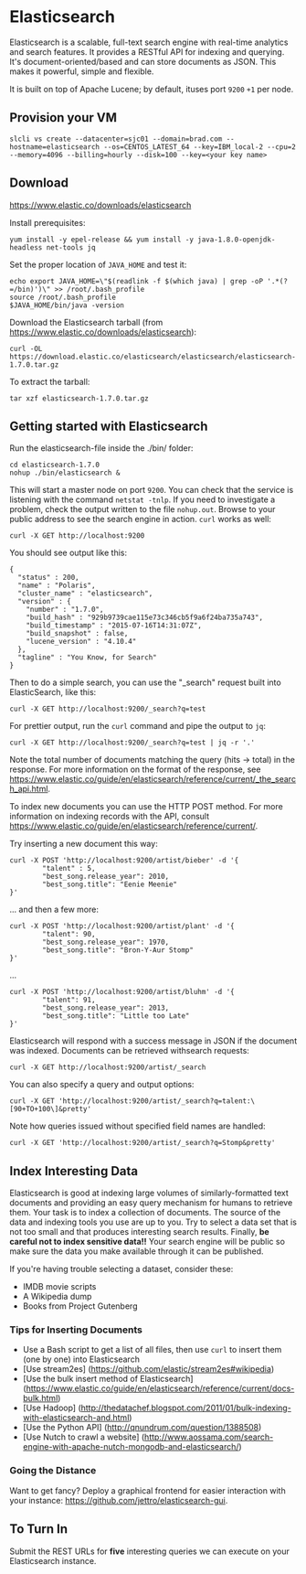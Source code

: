 # Elasticsearch
Elasticsearch is a scalable, full-text search engine with real-time analytics and search features. It provides a RESTful API for indexing and querying. It's document-oriented/based and can store documents as JSON. This makes it powerful, simple and flexible.

It is built on top of Apache Lucene; by default, ituses port `9200` `+1` per node.

## Provision your VM

    slcli vs create --datacenter=sjc01 --domain=brad.com --hostname=elasticsearch --os=CENTOS_LATEST_64 --key=IBM_local-2 --cpu=2 --memory=4096 --billing=hourly --disk=100 --key=<your key name>

## Download
https://www.elastic.co/downloads/elasticsearch

Install prerequisites:

    yum install -y epel-release && yum install -y java-1.8.0-openjdk-headless net-tools jq

Set the proper location of `JAVA_HOME` and test it:

    echo export JAVA_HOME=\"$(readlink -f $(which java) | grep -oP '.*(?=/bin)')\" >> /root/.bash_profile
    source /root/.bash_profile
    $JAVA_HOME/bin/java -version

Download the Elasticsearch tarball (from https://www.elastic.co/downloads/elasticsearch):

    curl -OL https://download.elastic.co/elasticsearch/elasticsearch/elasticsearch-1.7.0.tar.gz

To extract the tarball:

    tar xzf elasticsearch-1.7.0.tar.gz

## Getting started with Elasticsearch

Run the elasticsearch-file inside the ./bin/ folder:

    cd elasticsearch-1.7.0
    nohup ./bin/elasticsearch &

This will start a master node on port `9200`. You can check that the service is listening with the command `netstat -tnlp`. If you need to investigate a problem, check the output written to the file `nohup.out`. Browse to your public address to see the search engine in action. `curl` works as well:

    curl -X GET http://localhost:9200

You should see output like this:

    {
      "status" : 200,
      "name" : "Polaris",
      "cluster_name" : "elasticsearch",
      "version" : {
        "number" : "1.7.0",
        "build_hash" : "929b9739cae115e73c346cb5f9a6f24ba735a743",
        "build_timestamp" : "2015-07-16T14:31:07Z",
        "build_snapshot" : false,
        "lucene_version" : "4.10.4"
      },
      "tagline" : "You Know, for Search"
    }

Then to do a simple search, you can use the "_search" request built into ElasticSearch, like this:

    curl -X GET http://localhost:9200/_search?q=test

For prettier output, run the `curl` command and pipe the output to `jq`:

    curl -X GET http://localhost:9200/_search?q=test | jq -r '.'

Note the total number of documents matching the query (hits -> total) in the response. For more information on the format of the response, see https://www.elastic.co/guide/en/elasticsearch/reference/current/_the_search_api.html.

To index new documents you can use the HTTP POST method. For more information on indexing records with the API, consult https://www.elastic.co/guide/en/elasticsearch/reference/current/.

Try inserting a new document this way:

    curl -X POST 'http://localhost:9200/artist/bieber' -d '{
            "talent" : 5,
            "best_song.release_year": 2010,
            "best_song.title": "Eenie Meenie"
    }'

... and then a few more:

    curl -X POST 'http://localhost:9200/artist/plant' -d '{
            "talent": 90,
            "best_song.release_year": 1970,
            "best_song.title": "Bron-Y-Aur Stomp"
    }'

...

    curl -X POST 'http://localhost:9200/artist/bluhm' -d '{
            "talent": 91,
            "best_song.release_year": 2013,
            "best_song.title": "Little too Late"
    }'

Elasticsearch will respond with a success message in JSON if the document was indexed. Documents can be retrieved withsearch requests:

    curl -X GET http://localhost:9200/artist/_search

You can also specify a query and output options:

    curl -X GET 'http://localhost:9200/artist/_search?q=talent:\[90+TO+100\]&pretty'

Note how queries issued without specified field names are handled:

    curl -X GET 'http://localhost:9200/artist/_search?q=Stomp&pretty'

## Index Interesting Data
Elasticsearch is good at indexing large volumes of similarly-formatted text documents and providing an easy query mechanism for humans to retrieve them. Your task is to index a collection of documents. The source of the data and indexing tools you use are up to you. Try to select a data set that is not too small and that produces interesting search results. Finally, **be careful not to index sensitive data!!** Your search engine will be public so make sure the data you make available through it can be published.

If you're having trouble selecting a dataset, consider these:

- IMDB movie scripts
- A Wikipedia dump
- Books from Project Gutenberg

### Tips for Inserting Documents

- Use a Bash script to get a list of all files, then use `curl` to insert them (one by one) into Elasticsearch
- [Use stream2es] (https://github.com/elastic/stream2es#wikipedia)
- [Use the bulk insert method of Elasticsearch] (https://www.elastic.co/guide/en/elasticsearch/reference/current/docs-bulk.html)
- [Use Hadoop] (http://thedatachef.blogspot.com/2011/01/bulk-indexing-with-elasticsearch-and.html)
- [Use the Python API] (http://qnundrum.com/question/1388508)
- [Use Nutch to crawl a website] (http://www.aossama.com/search-engine-with-apache-nutch-mongodb-and-elasticsearch/)

### Going the Distance
Want to get fancy? Deploy a graphical frontend for easier interaction with your instance: https://github.com/jettro/elasticsearch-gui.

## To Turn In
Submit the REST URLs for **five** interesting queries we can execute on your Elasticsearch instance.
